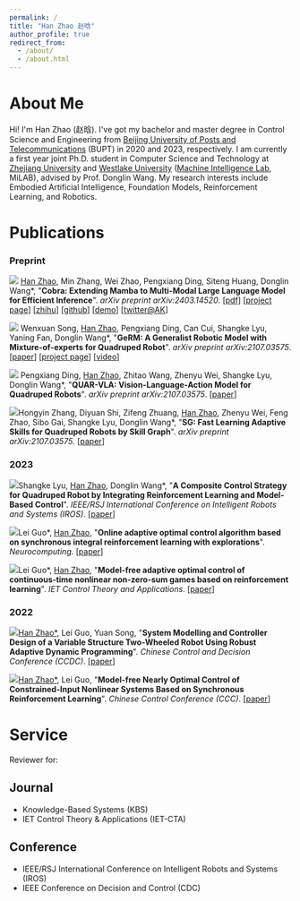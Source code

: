```yaml
---
permalink: /
title: "Han Zhao 赵晗"
author_profile: true
redirect_from: 
  - /about/
  - /about.html
---
```


About Me
======
Hi! I'm Han Zhao (赵晗). I've got my bachelor and master degree in Control Science and Engineering from <a href="https://www.bupt.edu.cn/">Beijing University of Posts and Telecommunications</a> (BUPT) in 2020 and 2023, respectively. I am currently a first year joint Ph.D. student in Computer Science and Technology at <a href="https://www.zju.edu.cn/">Zhejiang University</a> and <a href="https://www.westlake.edu.cn/">Westlake University</a> (<a href="https://milab.westlake.edu.cn/">Machine Intelligence Lab</a>, MiLAB), advised by Prof. Donglin Wang. My research interests include Embodied Artificial Intelligence, Foundation Models, Reinforcement Learning, and Robotics.

Publications
======
### Preprint

<a href="https://arxiv.org/abs/2403.14520" target="_blank"><img src="https://img.shields.io/badge/arXiv-2403.14520-B31B1B?style=for-the-badge"></a> <u>Han Zhao</u>, Min Zhang, Wei Zhao, Pengxiang Ding, Siteng Huang, Donglin Wang\*, &quot;**Cobra: Extending Mamba to Multi-Modal Large Language Model for Efficient Inference**&quot;. *arXiv preprint arXiv:2403.14520*. [[pdf](https://arxiv.org/pdf/2403.14520.pdf)] [[project page](https://sites.google.com/view/cobravlm)] [[zhihu](https://zhuanlan.zhihu.com/p/688544752)] [[github](https://github.com/h-zhao1997/cobra)] [[demo](https://huggingface.co/spaces/han1997/cobra)] [[twitter@AK](https://twitter.com/_akhaliq/status/1771033002748837953?t=6S4PVZXg6GcXqi_-PFzipw&s=19)]

<a href="https://arxiv.org/abs/2403.13358" target="_blank"><img src="https://img.shields.io/badge/arXiv-2403.13358-B31B1B?style=for-the-badge"></a> Wenxuan Song, <u>Han Zhao</u>, Pengxiang Ding, Can Cui, Shangke Lyu, Yaning Fan, Donglin Wang\*, &quot;**GeRM: A Generalist Robotic Model with Mixture-of-experts for Quadruped Robot**&quot;. *arXiv preprint arXiv:2107.03575*. [[paper](https://arxiv.org/abs/2403.13358)] [[project page](https://songwxuan.github.io/GeRM/)] [[video](https://www.youtube.com/watch?v=tjgIxsXW0JU)]

<a href="https://arxiv.org/abs/2312.14457" target="_blank"><img src="https://img.shields.io/badge/arXiv-2312.14457-B31B1B?style=for-the-badge"></a> Pengxiang Ding, <u>Han Zhao</u>, Zhitao Wang, Zhenyu Wei, Shangke Lyu, Donglin Wang\*, &quot;**QUAR-VLA: Vision-Language-Action Model for Quadruped Robots**&quot;. *arXiv preprint arXiv:2107.03575*. [[paper](https://arxiv.org/abs/2312.14457)]

<a href="https://arxiv.org/abs/2311.06015" target="_blank"><img src="https://img.shields.io/badge/arXiv-2311.06015-B31B1B?style=for-the-badge"></a>Hongyin Zhang, Diyuan Shi, Zifeng Zhuang, <u>Han Zhao</u>, Zhenyu Wei, Feng Zhao, Sibo Gai, Shangke Lyu, Donglin Wang\*, &quot;**SG: Fast Learning Adaptive Skills for Quadruped Robots by Skill Graph**&quot;. *arXiv preprint arXiv:2107.03575*. [[paper](https://arxiv.org/abs/2311.06015)]

### 2023
<a href="https://ieeexplore.ieee.org/document/10341908/" target="_blank"><img src="https://img.shields.io/badge/IROS-2023-blue?style=for-the-badge"></a>Shangke Lyu, <u>Han Zhao</u>, Donglin Wang\*, &quot;**A Composite Control Strategy for Quadruped Robot by Integrating Reinforcement Learning and Model-Based Control**&quot;. *IEEE/RSJ International Conference on Intelligent Robots and Systems (IROS)*. [[paper](https://ieeexplore.ieee.org/document/10341908/)]

<a href="https://www.sciencedirect.com/science/article/abs/pii/S092523122201431X/" target="_blank"><img src="https://img.shields.io/badge/Neuro-2023-green?style=for-the-badge"></a>Lei Guo\*, <u>Han Zhao</u>, &quot;**Online adaptive optimal control algorithm based on synchronous integral reinforcement learning with explorations**&quot;. *Neurocomputing*. [[paper](https://www.sciencedirect.com/science/article/abs/pii/S092523122201431X/)]

<a href="https://ietresearch.onlinelibrary.wiley.com/doi/full/10.1049/cth2.12376/" target="_blank"><img src="https://img.shields.io/badge/IET%20TA-2023-green?style=for-the-badge"></a>Lei Guo\*, <u>Han Zhao</u>, &quot;**Model‐free adaptive optimal control of continuous‐time nonlinear non‐zero‐sum games based on reinforcement learning**&quot;. *IET Control Theory and Applications*. [[paper](https://ietresearch.onlinelibrary.wiley.com/doi/full/10.1049/cth2.12376/)]

### 2022
<a href="https://ieeexplore.ieee.org/document/10033602/" target="_blank"><img src="https://img.shields.io/badge/CCDC-2022-blue?style=for-the-badge"></a><u>Han Zhao*</u>, Lei Guo, Yuan Song, &quot;**System Modelling and Controller Design of a Variable Structure Two-Wheeled Robot Using Robust Adaptive Dynamic Programming**&quot;. *Chinese Control and Decision Conference (CCDC)*. [[paper](https://ieeexplore.ieee.org/document/10033602)]

<a href="https://ieeexplore.ieee.org/document/9902515/" target="_blank"><img src="https://img.shields.io/badge/CCC-2022-blue?style=for-the-badge"></a><u>Han Zhao*</u>, Lei Guo, &quot;**Model-free Nearly Optimal Control of Constrained-Input Nonlinear Systems Based on Synchronous Reinforcement Learning**&quot;. *Chinese Control Conference (CCC)*. [[paper](https://ieeexplore.ieee.org/document/9902515/)]



Service
======
Reviewer for:

Journal
------
- Knowledge-Based Systems (KBS)
- IET Control Theory & Applications (IET-CTA)

Conference
------
- IEEE/RSJ International Conference on Intelligent Robots and Systems (IROS)
- IEEE Conference on Decision and Control (CDC)
